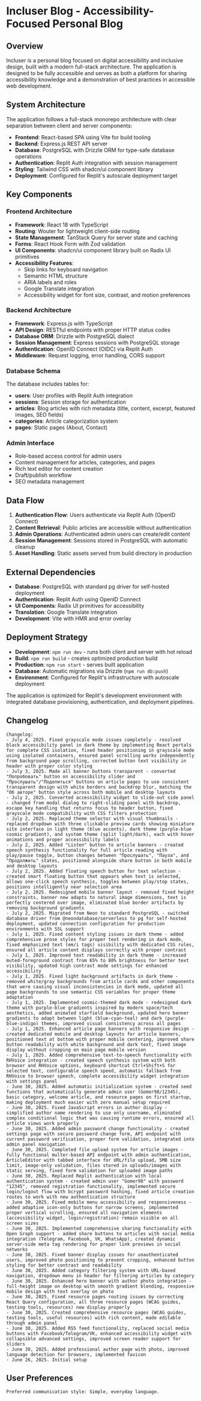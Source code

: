 # Incluser Blog - Accessibility-Focused Personal Blog

## Overview

Incluser is a personal blog focused on digital accessibility and inclusive design, built with a modern full-stack architecture. The application is designed to be fully accessible and serves as both a platform for sharing accessibility knowledge and a demonstration of best practices in accessible web development.

## System Architecture

The application follows a full-stack monorepo architecture with clear separation between client and server components:

- **Frontend**: React-based SPA using Vite for build tooling
- **Backend**: Express.js REST API server
- **Database**: PostgreSQL with Drizzle ORM for type-safe database operations
- **Authentication**: Replit Auth integration with session management
- **Styling**: Tailwind CSS with shadcn/ui component library
- **Deployment**: Configured for Replit's autoscale deployment target

## Key Components

### Frontend Architecture
- **Framework**: React 18 with TypeScript
- **Routing**: Wouter for lightweight client-side routing
- **State Management**: TanStack Query for server state and caching
- **Forms**: React Hook Form with Zod validation
- **UI Components**: shadcn/ui component library built on Radix UI primitives
- **Accessibility Features**: 
  - Skip links for keyboard navigation
  - Semantic HTML structure
  - ARIA labels and roles
  - Google Translate integration
  - Accessibility widget for font size, contrast, and motion preferences

### Backend Architecture
- **Framework**: Express.js with TypeScript
- **API Design**: RESTful endpoints with proper HTTP status codes
- **Database ORM**: Drizzle with PostgreSQL dialect
- **Session Management**: Express sessions with PostgreSQL storage
- **Authentication**: OpenID Connect (OIDC) via Replit Auth
- **Middleware**: Request logging, error handling, CORS support

### Database Schema
The database includes tables for:
- **users**: User profiles with Replit Auth integration
- **sessions**: Session storage for authentication
- **articles**: Blog articles with rich metadata (title, content, excerpt, featured images, SEO fields)
- **categories**: Article categorization system
- **pages**: Static pages (About, Contact)

### Admin Interface
- Role-based access control for admin users
- Content management for articles, categories, and pages
- Rich text editor for content creation
- Draft/publish workflow
- SEO metadata management

## Data Flow

1. **Authentication Flow**: Users authenticate via Replit Auth (OpenID Connect)
2. **Content Retrieval**: Public articles are accessible without authentication
3. **Admin Operations**: Authenticated admin users can create/edit content
4. **Session Management**: Sessions stored in PostgreSQL with automatic cleanup
5. **Asset Handling**: Static assets served from build directory in production

## External Dependencies

- **Database**: PostgreSQL with standard pg driver for self-hosted deployment
- **Authentication**: Replit Auth using OpenID Connect
- **UI Components**: Radix UI primitives for accessibility
- **Translation**: Google Translate integration
- **Development**: Vite with HMR and error overlay

## Deployment Strategy

- **Development**: `npm run dev` - runs both client and server with hot reload
- **Build**: `npm run build` - creates optimized production build
- **Production**: `npm run start` - serves built application
- **Database**: Automatic migrations via Drizzle (`npm run db:push`)
- **Environment**: Configured for Replit's infrastructure with autoscale deployment

The application is optimized for Replit's development environment with integrated database provisioning, authentication, and deployment pipelines.

## Changelog

```
Changelog:
- July 4, 2025. Fixed grayscale mode issues completely - resolved black accessibility panel in dark theme by implementing React portals for complete CSS isolation, fixed header positioning in grayscale mode using isolated containers, ensured panel scrolling works independently from background page scrolling, corrected button text visibility in header with proper color styling
- July 3, 2025. Made all banner buttons transparent - converted "Попробовать" button on accessibility slider and "Прослушать"/"Поделиться" buttons on article pages to use consistent transparent design with white borders and backdrop blur, matching the "Об авторе" button style across both mobile and desktop layouts
- July 2, 2025. Converted accessibility widget to slide-out side panel - changed from modal dialog to right-sliding panel with backdrop, escape key handling that returns focus to header button, fixed grayscale mode compatibility with CSS filters protection
- July 2, 2025. Replaced theme selector with visual thumbnails - replaced dropdown with three clickable preview cards showing miniature site interface in light theme (blue accents), dark theme (purple-blue cosmic gradient), and system theme (split light/dark), each with hover animations and proper accessibility labels
- July 2, 2025. Added "Listen" button to article banners - created speech synthesis functionality for full article reading with play/pause toggle, button changes between "Прослушать", "Пауза", and "Продолжить" states, positioned alongside share button in both mobile and desktop layouts
- July 2, 2025. Added floating speech button for text selection - created smart floating button that appears when text is selected, allows one-click speech synthesis, toggles between play/stop states, positions intelligently near selection area
- July 2, 2025. Redesigned mobile banner layout - removed fixed height constraints, banner now adapts to natural image dimensions, text is perfectly centered over image, eliminated blue border artifacts by removing background gradients
- July 2, 2025. Migrated from Neon to standard PostgreSQL - switched database driver from @neondatabase/serverless to pg for self-hosted deployment, updated connection configuration for production environments with SSL support
- July 1, 2025. Fixed content styling issues in dark theme - added comprehensive prose styles for proper text rendering in dark mode, fixed emphasized text (em/i tags) visibility with dedicated CSS rules, ensured all article content displays correctly with proper contrast
- July 1, 2025. Improved text readability in dark theme - increased muted-foreground contrast from 65% to 80% brightness for better text visibility, updated high contrast mode settings for enhanced accessibility
- July 1, 2025. Fixed light background artifacts in dark theme - removed white/gray backgrounds from article cards and other components that were causing visual inconsistencies in dark mode, updated all page backgrounds to use semantic CSS variables for proper theme adaptation
- July 1, 2025. Implemented cosmic-themed dark mode - redesigned dark theme with purple-blue gradients inspired by modern space/tech aesthetics, added animated starfield background, updated hero banner gradients to adapt between light (blue-cyan-teal) and dark (purple-blue-indigo) themes, improved visual consistency across all pages
- July 1, 2025. Enhanced article page banners with responsive design - created dedicated mobile and desktop layouts for article banners, positioned text at bottom with proper mobile centering, improved share button readability with white background and dark text, fixed image display without cropping on main page mobile version
- July 1, 2025. Added comprehensive text-to-speech functionality with RHVoice integration - created speech synthesis system with both browser and RHVoice options, keyboard shortcut Ctrl+Shift+S for selected text, configurable speech speed, automatic fallback from RHVoice to browser speech, complete accessibility widget integration with settings panel
- June 30, 2025. Added automatic initialization system - created seed functions that automatically generate admin user (Gomer98/12345), basic category, welcome article, and resource pages on first startup, making deployment much easier with zero manual setup required
- June 30, 2025. Fixed JavaScript errors in author display - simplified author name rendering to use only username, eliminated complex conditional logic that was causing runtime errors, ensured all article views work properly
- June 30, 2025. Added admin password change functionality - created settings page with secure password change form, API endpoint with current password verification, proper form validation, integrated into admin panel navigation
- June 30, 2025. Completed file upload system for article images - fully functional multer-based API endpoint with admin authentication, ArticleEditor with tabbed interface for URL/file upload, 5MB size limit, image-only validation, files stored in uploads/images with static serving, fixed form validation for uploaded image paths
- June 30, 2025. Replaced Replit authentication with local authentication system - created admin user "Gomer98" with password "12345", removed registration functionality, implemented secure login/logout flow with bcrypt password hashing, fixed article creation routes to work with new authentication structure
- June 30, 2025. Fixed mobile menu accessibility and responsiveness - added adaptive icon-only buttons for narrow screens, implemented proper vertical scrolling, ensured all navigation elements (accessibility widget, login/registration) remain visible on all screen sizes
- June 30, 2025. Implemented comprehensive sharing functionality with Open Graph support - added share buttons to articles with social media integration (Telegram, Facebook, VK, WhatsApp), created dynamic server-side meta tag rendering for proper link previews in social networks
- June 30, 2025. Fixed banner display issues for unauthenticated users, improved photo positioning to prevent cropping, enhanced button styling for better contrast and readability
- June 30, 2025. Added category filtering system with URL-based navigation, dropdown menu in header for filtering articles by category
- June 30, 2025. Enhanced hero banner with author photo integration - full-height image on desktop with smooth gradient blending, responsive mobile design with text overlay on photo
- June 30, 2025. Fixed resource pages routing issues by correcting React Query configuration, all three resource pages (WCAG guides, testing tools, resources) now display properly
- June 30, 2025. Created comprehensive resource pages (WCAG guides, testing tools, useful resources) with rich content, made editable through admin panel
- June 30, 2025. Added RSS feed functionality, replaced social media buttons with Facebook/Telegram/VK, enhanced accessibility widget with collapsible advanced settings, improved screen reader support for sliders
- June 30, 2025. Added professional author page with photo, improved language detection for browsers, implemented favicon
- June 26, 2025. Initial setup
```

## User Preferences

```
Preferred communication style: Simple, everyday language.
```